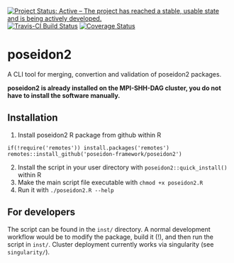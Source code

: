 [![Project Status: Active – The project has reached a stable, usable state and is being actively developed.](https://www.repostatus.org/badges/latest/active.svg)](https://www.repostatus.org/#active)
[![Travis-CI Build Status](https://travis-ci.com/poseidon-framework/poseidon2.svg?branch=master)](https://travis-ci.com/poseidon-framework/poseidon2)
[![Coverage Status](https://img.shields.io/codecov/c/github/poseidon-framework/poseidon2/master.svg)](https://codecov.io/github/poseidon-framework/poseidon2?branch=master)

# poseidon2

A CLI tool for merging, convertion and validation of poseidon2 packages.

**poseidon2 is already installed on the MPI-SHH-DAG cluster, you do not have to install the software manually.** 

## Installation

1. Install poseidon2 R package from github within R 

```
if(!require('remotes')) install.packages('remotes')
remotes::install_github('poseidon-framework/poseidon2')
```

2. Install the script in your user directory with `poseidon2::quick_install()` within R
3. Make the main script file executable with `chmod +x poseidon2.R`
4. Run it with `./poseidon2.R --help`

## For developers

The script can be found in the `inst/` directory. A normal development workflow would be to modify the package, build it (!), and then run the script in `inst/`. Cluster deployment currently works via singularity (see `singularity/`).

